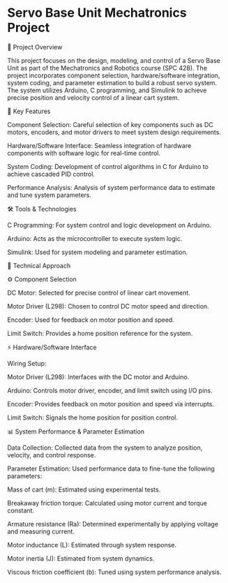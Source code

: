 # Servo Base Unit Mechatronics Project

📘 Project Overview

This project focuses on the design, modeling, and control of a Servo Base Unit as part of the Mechatronics and Robotics course (SPC 428).
The project incorporates component selection, hardware/software integration, system coding, 
and parameter estimation to build a robust servo system. The system utilizes Arduino, C programming, 
and Simulink to achieve precise position and velocity control of a linear cart system.

🚀 Key Features

Component Selection: Careful selection of key components such as DC motors, encoders, and motor drivers to meet system design requirements.

Hardware/Software Interface: Seamless integration of hardware components with software logic for real-time control.

System Coding: Development of control algorithms in C for Arduino to achieve cascaded PID control.

Performance Analysis: Analysis of system performance data to estimate and tune system parameters.


🛠️ Tools & Technologies

C Programming: For system control and logic development on Arduino.

Arduino: Acts as the microcontroller to execute system logic.

Simulink: Used for system modeling and parameter estimation.


🧪 Technical Approach

⚙️ Component Selection

DC Motor: Selected for precise control of linear cart movement.

Motor Driver (L298): Chosen to control DC motor speed and direction.

Encoder: Used for feedback on motor position and speed.

Limit Switch: Provides a home position reference for the system.

⚡ Hardware/Software Interface

Wiring Setup:

Motor Driver (L298): Interfaces with the DC motor and Arduino.

Arduino: Controls motor driver, encoder, and limit switch using I/O pins.

Encoder: Provides feedback on motor position and speed via interrupts.

Limit Switch: Signals the home position for position control.



📊 System Performance & Parameter Estimation

Data Collection: Collected data from the system to analyze position, velocity, and control response.

Parameter Estimation: Used performance data to fine-tune the following parameters:

Mass of cart (m): Estimated using experimental tests.

Breakaway friction torque: Calculated using motor current and torque constant.

Armature resistance (Ra): Determined experimentally by applying voltage and measuring current.

Motor inductance (L): Estimated through system response.

Motor inertia (J): Estimated from system dynamics.

Viscous friction coefficient (b): Tuned using system performance analysis.



